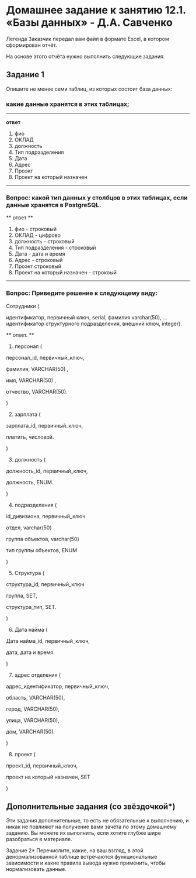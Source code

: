 # Домашнее задание к занятию 12.1. «Базы данных» - Д.А. Савченко

Легенда
Заказчик передал вам файл в формате Excel, в котором сформирован отчёт.

На основе этого отчёта нужно выполнить следующие задания.

## Задание 1
Опишите не менее семи таблиц, из которых состоит база данных:

### какие данные хранятся в этих таблицах;
---
**ответ**

1. фио
2. ОКЛАД
3. должность
4. Тип подразделения
5. Дата
6. Адрес
7. Проэкт
8. Проект на который назначен

---
### Вопрос: какой тип данных у столбцов в этих таблицах, если данные хранятся в PostgreSQL.

** ответ **

1. фио - строковый
2. ОКЛАД - цифрово 
3. должность - строковый
4. Тип подразделения - строковый
5. Дата - дата и время
6. Адрес - строковый
7. Проэкт строковый
8. Проект на который назначен - строкоый

---

### Вопрос: Приведите решение к следующему виду:

Сотрудники (

идентификатор, первичный ключ, serial,
фамилия varchar(50),
...
идентификатор структурного подразделения, внешний ключ, integer).

** ответ. **


1. персонал (

персонал_id, первичный_ключ,

фамилия, VARCHAR(50) ,

имя, VARCHAR(50) ,

отчество, VARCHAR(50).

)

2. зарплата (

зарплата_id, первичный_ключ,

платить, числовой.

)

3. должность (

должность_id, первичный_ключ,

должность, ENUM. 

)

4. подразделения (

id_дивизиона, первичный_ключ

отдел, varchar(50)

группа объектов, varchar(50)

тип группы объектов, ENUM 

)

5. Структура (

структура_id, первичный_ключ

группа, SET,

структура_тип, SET.

)

6. Дата найма (

Дата найма_id, первичный_ключ,

дата, дата и время.

)

7. адрес отделения (

адрес_идентификатор, первичный_ключ,

область, VARCHAR(50),

город, VARCHAR(50),

улица, VARCHAR(50),

дом, VARCHAR(50).

)

8. проект (

проект_id, первичный_ключ,

проект на который назначен, SET

)

## Дополнительные задания (со звёздочкой*)
Эти задания дополнительные, то есть не обязательные к выполнению, и никак не повлияют на получение вами зачёта по этому домашнему заданию. Вы можете их выполнить, если хотите глубже шире разобраться в материале.

Задание 2*
Перечислите, какие, на ваш взгляд, в этой денормализованной таблице встречаются функциональные зависимости и какие правила вывода нужно применить, чтобы нормализовать данные.
